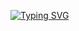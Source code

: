 [![Typing SVG](https://readme-typing-svg.herokuapp.com?color=0490F7&lines=Hi+%22%F0%9F%91%8B%22%2C+I+am+Sourav;A+Full-Stack+Web+Dev+Enthusiast💻)](https://git.io/typing-svg)
